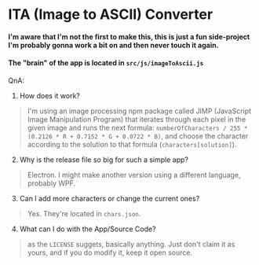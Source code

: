 # ITA (Image to ASCII) Converter
#### I'm aware that I'm not the first to make this, this is just a fun side-project I'm probably gonna work a bit on and then never touch it again.

#### The "brain" of the app is located in `src/js/imageToAscii.js`




QnA:

1. How does it work?
> I'm using an image processing npm package called JIMP (JavaScript Image Manipulation Program) that iterates through each pixel in the given image and runs the next formula: `numberOfCharacters / 255 * (0.2126 * R + 0.7152 * G + 0.0722 * B)`, and choose the character according to the solution to that formula (`characters[solution]`).
2. Why is the release file so big for such a simple app?
> Electron. I might make another version using a different language, probably WPF.
3. Can I add more characters or change the current ones?
> Yes. They're located in `chars.json`.
4. What can I do with the App/Source Code?
> as the `LICENSE` suggets, basically anything. Just don't claim it as yours, and if you do modify it, keep it open source.

